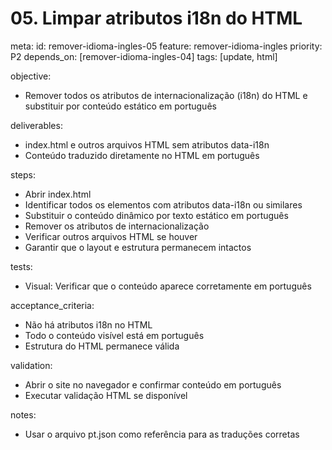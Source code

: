 # 05. Limpar atributos i18n do HTML

meta:
id: remover-idioma-ingles-05
feature: remover-idioma-ingles
priority: P2
depends_on: [remover-idioma-ingles-04]
tags: [update, html]

objective:

- Remover todos os atributos de internacionalização (i18n) do HTML e substituir por conteúdo estático em português

deliverables:

- index.html e outros arquivos HTML sem atributos data-i18n
- Conteúdo traduzido diretamente no HTML em português

steps:

- Abrir index.html
- Identificar todos os elementos com atributos data-i18n ou similares
- Substituir o conteúdo dinâmico por texto estático em português
- Remover os atributos de internacionalização
- Verificar outros arquivos HTML se houver
- Garantir que o layout e estrutura permanecem intactos

tests:

- Visual: Verificar que o conteúdo aparece corretamente em português

acceptance_criteria:

- Não há atributos i18n no HTML
- Todo o conteúdo visível está em português
- Estrutura do HTML permanece válida

validation:

- Abrir o site no navegador e confirmar conteúdo em português
- Executar validação HTML se disponível

notes:

- Usar o arquivo pt.json como referência para as traduções corretas
